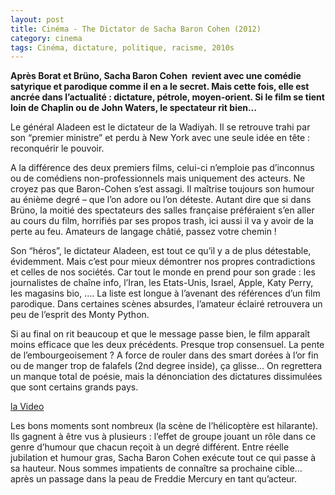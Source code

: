 ```yaml
---
layout: post
title: Cinéma - The Dictator de Sacha Baron Cohen (2012)
category: cinema
tags: Cinéma, dictature, politique, racisme, 2010s
---
```

**Après Borat et Brüno, Sacha Baron Cohen  revient avec une comédie satyrique et parodique comme il en a le secret. Mais cette fois, elle est ancrée dans l’actualité : dictature, pétrole, moyen-orient. Si le film se tient loin de Chaplin ou de John Waters, le spectateur rit bien…**

Le général Aladeen est le dictateur de la Wadiyah. Il se retrouve trahi par son “premier ministre” et perdu à New York avec une seule idée en tête : reconquérir le pouvoir.

A la différence des deux premiers films, celui-ci n’emploie pas d’inconnus ou de comédiens non-professionnels mais uniquement des acteurs. Ne croyez pas que Baron-Cohen s’est assagi. Il maîtrise toujours son humour au énième degré – que l’on adore ou l’on déteste. Autant dire que si dans Brüno, la moitié des spectateurs des salles française préféraient s’en aller au cours du film, horrifiés par ses propos trash, ici aussi il va y avoir de la perte au feu. Amateurs de langage châtié, passez votre chemin !

Son “héros”, le dictateur Aladeen, est tout ce qu’il y a de plus détestable, évidemment. Mais c’est pour mieux démontrer nos propres contradictions et celles de nos sociétés. Car tout le monde en prend pour son grade : les journalistes de chaîne info, l’Iran, les Etats-Unis, Israel, Apple, Katy Perry, les magasins bio, …. La liste est longue à l’avenant des références d’un film parodique. Dans certaines scènes absurdes, l’amateur éclairé retrouvera un peu de l’esprit des Monty Python.

Si au final on rit beaucoup et que le message passe bien, le film apparaît moins efficace que les deux précédents. Presque trop consensuel. La pente de l’embourgeoisement ? A force de rouler dans des smart dorées à l’or fin ou de manger trop de falafels (2nd degree inside), ça glisse… On regrettera un manque total de poésie, mais la dénonciation des dictatures dissimulées que sont certains grands pays.

[la Video](https://www.youtube.com/watch?v=cazCtxtoscM)

Les bons moments sont nombreux (la scène de l’hélicoptère est hilarante). Ils gagnent à être vus à plusieurs : l’effet de groupe jouant un rôle dans ce genre d’humour que chacun reçoit à un degré différent. Entre réelle jubilation et humour gras, Sacha Baron Cohen exécute tout ce qui passe à sa hauteur. Nous sommes impatients de connaître sa prochaine cible… après un passage dans la peau de Freddie Mercury en tant qu’acteur.


